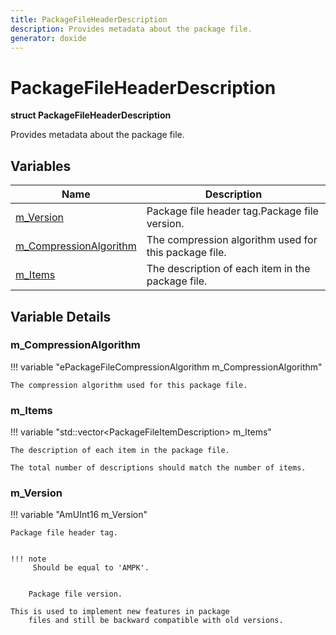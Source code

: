 ```yaml
---
title: PackageFileHeaderDescription
description: Provides metadata about the package file.
generator: doxide
---
```



# PackageFileHeaderDescription

**struct PackageFileHeaderDescription**


Provides metadata about the package file.


    


## Variables

| Name | Description |
| ---- | ----------- |
| [m_Version](#m_Version) | Package file header tag.Package file version. |
| [m_CompressionAlgorithm](#m_CompressionAlgorithm) | The compression algorithm used for this package file.  |
| [m_Items](#m_Items) | The description of each item in the package file. |

## Variable Details

### m_CompressionAlgorithm<a name="m_CompressionAlgorithm"></a>

!!! variable "ePackageFileCompressionAlgorithm m_CompressionAlgorithm"

    
    The compression algorithm used for this package file.
             
    
    
    

### m_Items<a name="m_Items"></a>

!!! variable "std::vector&lt;PackageFileItemDescription&gt; m_Items"

    
    The description of each item in the package file.
    
    The total number of descriptions should match the number of items.
            
    

### m_Version<a name="m_Version"></a>

!!! variable "AmUInt16 m_Version"

    
    Package file header tag.
    
    
    !!! note
         Should be equal to 'AMPK'.
                
    
        Package file version.
    
    This is used to implement new features in package
        files and still be backward compatible with old versions.
                
    

